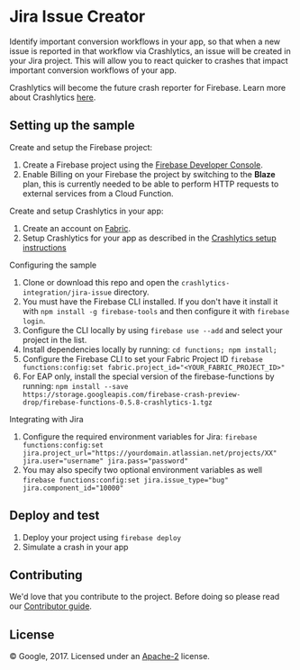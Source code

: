 # Jira Issue Creator

Identify important conversion workflows in your app, so that when a new issue is reported in that workflow via Crashlytics, an issue will be created in your Jira project. This will allow you to react quicker to crashes that impact important conversion workflows of your app.

Crashlytics will become the future crash reporter for Firebase. Learn more about Crashlytics [here](https://fabric.io/kits/android/crashlytics/summary?ref=fb).

## Setting up the sample

 Create and setup the Firebase project:
  1. Create a Firebase project using the [Firebase Developer Console](https://console.firebase.google.com).
  1. Enable Billing on your Firebase the project by switching to the **Blaze** plan, this is currently needed to be able to perform HTTP requests to external services from a Cloud Function.

 Create and setup Crashlytics in your app:
  1. Create an account on [Fabric](https://fabric.io/kits?show_signup=true).
  1. Setup Crashlytics for your app as described in the [Crashlytics setup instructions](https://fabric.io/kits/android/crashlytics)

 Configuring the sample
  1. Clone or download this repo and open the `crashlytics-integration/jira-issue` directory.
  1. You must have the Firebase CLI installed. If you don't have it install it with `npm install -g firebase-tools` and then configure it with `firebase login`.
  1. Configure the CLI locally by using `firebase use --add` and select your project in the list.
  1. Install dependencies locally by running: `cd functions; npm install;`
  1. Configure the Firebase CLI to set your Fabric Project ID `firebase functions:config:set fabric.project_id="<YOUR_FABRIC_PROJECT_ID>"`
  1. For EAP only, install the special version of the firebase-functions by running: `npm install --save https://storage.googleapis.com/firebase-crash-preview-drop/firebase-functions-0.5.8-crashlytics-1.tgz`
  
 Integrating with Jira
  1. Configure the required environment variables for Jira: `firebase functions:config:set jira.project_url="https://yourdomain.atlassian.net/projects/XX" jira.user="username" jira.pass="password"`
  1. You may also specify two optional environment variables as well `firebase functions:config:set jira.issue_type="bug" jira.component_id="10000"`
   
## Deploy and test

 1. Deploy your project using `firebase deploy`
 1. Simulate a crash in your app


## Contributing

We'd love that you contribute to the project. Before doing so please read our [Contributor guide](../CONTRIBUTING.md).


## License

© Google, 2017. Licensed under an [Apache-2](../LICENSE) license.
